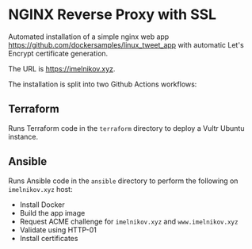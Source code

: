 # NGINX Reverse Proxy with SSL

Automated installation of a simple nginx web app https://github.com/dockersamples/linux_tweet_app with automatic Let's Encrypt certificate generation.

The URL is https://imelnikov.xyz.

The installation is split into two Github Actions workflows:

## Terraform

Runs Terraform code in the `terraform` directory to deploy a Vultr Ubuntu instance.

## Ansible

Runs Ansible code in the `ansible` directory to perform the following on `imelnikov.xyz` host:
- Install Docker
- Build the app image
- Request ACME challenge for `imelnikov.xyz` and `www.imelnikov.xyz`
- Validate using HTTP-01
- Install certificates
